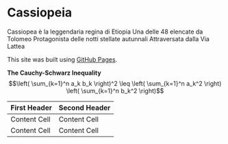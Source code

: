 # Cassiopeia 
Cassiopea è la leggendaria regina di Etiopia
Una delle 48 elencate da Tolomeo
Protagonista delle notti stellate autunnali
Attraversata dalla Via Lattea

This site was built using [GitHub Pages](https://pages.github.com/).

**The Cauchy-Schwarz Inequality**
$$\left( \sum_{k=1}^n a_k b_k \right)^2 \leq \left( \sum_{k=1}^n a_k^2 \right) \left( \sum_{k=1}^n b_k^2 \right)$$


| First Header  | Second Header |
| ------------- | ------------- |
| Content Cell  | Content Cell  |
| Content Cell  | Content Cell  |